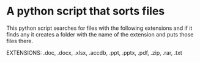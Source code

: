 # A python script that sorts files
This python script searches for files with the following extensions and if it finds any it creates a folder with the name of the extension and puts those files there.

EXTENSIONS:
  .doc,
  .docx,
  .xlsx,
  .accdb,
  .ppt,
  .pptx,
  .pdf,
  .zip,
  .rar,
  .txt

